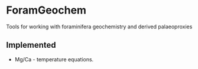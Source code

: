 # ForamGeochem
Tools for working with foraminifera geochemistry and derived palaeoproxies

## Implemented
- Mg/Ca - temperature equations.
